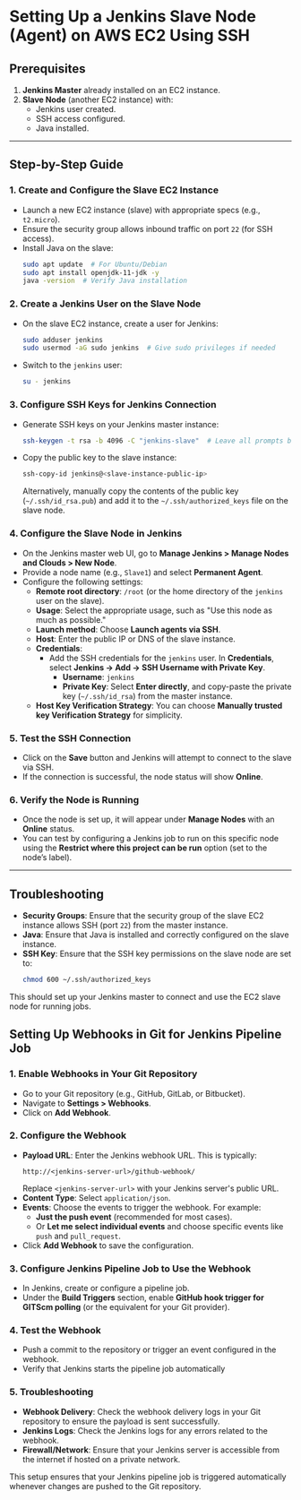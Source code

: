 # Setting Up a Jenkins Slave Node (Agent) on AWS EC2 Using SSH  

## Prerequisites  
1. **Jenkins Master** already installed on an EC2 instance.  
2. **Slave Node** (another EC2 instance) with:  
    - Jenkins user created.  
    - SSH access configured.  
    - Java installed.  

---

## Step-by-Step Guide  

### 1. Create and Configure the Slave EC2 Instance  
- Launch a new EC2 instance (slave) with appropriate specs (e.g., `t2.micro`).  
- Ensure the security group allows inbound traffic on port `22` (for SSH access).  
- Install Java on the slave:  
  ```bash  
  sudo apt update  # For Ubuntu/Debian  
  sudo apt install openjdk-11-jdk -y  
  java -version  # Verify Java installation  
  ```  

### 2. Create a Jenkins User on the Slave Node  
- On the slave EC2 instance, create a user for Jenkins:  
  ```bash  
  sudo adduser jenkins  
  sudo usermod -aG sudo jenkins  # Give sudo privileges if needed  
  ```  
- Switch to the `jenkins` user:  
  ```bash  
  su - jenkins  
  ```  

### 3. Configure SSH Keys for Jenkins Connection  
- Generate SSH keys on your Jenkins master instance:  
  ```bash  
  ssh-keygen -t rsa -b 4096 -C "jenkins-slave"  # Leave all prompts blank for defaults  
  ```  
- Copy the public key to the slave instance:  
  ```bash  
  ssh-copy-id jenkins@<slave-instance-public-ip>  
  ```  
  Alternatively, manually copy the contents of the public key (`~/.ssh/id_rsa.pub`) and add it to the `~/.ssh/authorized_keys` file on the slave node.  

### 4. Configure the Slave Node in Jenkins  
- On the Jenkins master web UI, go to **Manage Jenkins > Manage Nodes and Clouds > New Node**.  
- Provide a node name (e.g., `Slave1`) and select **Permanent Agent**.  
- Configure the following settings:  
  - **Remote root directory**: `/root` (or the home directory of the `jenkins` user on the slave).  
  - **Usage**: Select the appropriate usage, such as "Use this node as much as possible."  
  - **Launch method**: Choose **Launch agents via SSH**.  
  - **Host**: Enter the public IP or DNS of the slave instance.  
  - **Credentials**:  
     - Add the SSH credentials for the `jenkins` user. In **Credentials**, select **Jenkins → Add → SSH Username with Private Key**.  
        - **Username**: `jenkins`  
        - **Private Key**: Select **Enter directly**, and copy-paste the private key (`~/.ssh/id_rsa`) from the master instance.  
  - **Host Key Verification Strategy**: You can choose **Manually trusted key Verification Strategy** for simplicity.  

### 5. Test the SSH Connection  
- Click on the **Save** button and Jenkins will attempt to connect to the slave via SSH.  
- If the connection is successful, the node status will show **Online**.  

### 6. Verify the Node is Running  
- Once the node is set up, it will appear under **Manage Nodes** with an **Online** status.  
- You can test by configuring a Jenkins job to run on this specific node using the **Restrict where this project can be run** option (set to the node’s label).  

---

## Troubleshooting  
- **Security Groups**: Ensure that the security group of the slave EC2 instance allows SSH (port `22`) from the master instance.  
- **Java**: Ensure that Java is installed and correctly configured on the slave instance.  
- **SSH Key**: Ensure that the SSH key permissions on the slave node are set to:  
  ```bash  
  chmod 600 ~/.ssh/authorized_keys  
  ```  

This should set up your Jenkins master to connect and use the EC2 slave node for running jobs.  

## Setting Up Webhooks in Git for Jenkins Pipeline Job  

### 1. Enable Webhooks in Your Git Repository  
- Go to your Git repository (e.g., GitHub, GitLab, or Bitbucket).  
- Navigate to **Settings > Webhooks**.  
- Click on **Add Webhook**.  

### 2. Configure the Webhook  
- **Payload URL**: Enter the Jenkins webhook URL. This is typically:  
    ```
    http://<jenkins-server-url>/github-webhook/
    ```  
    Replace `<jenkins-server-url>` with your Jenkins server's public URL.  
- **Content Type**: Select `application/json`.  
- **Events**: Choose the events to trigger the webhook. For example:  
    - **Just the push event** (recommended for most cases).  
    - Or **Let me select individual events** and choose specific events like `push` and `pull_request`.  
- Click **Add Webhook** to save the configuration.  

### 3. Configure Jenkins Pipeline Job to Use the Webhook  
- In Jenkins, create or configure a pipeline job.  
- Under the **Build Triggers** section, enable **GitHub hook trigger for GITScm polling** (or the equivalent for your Git provider).  

### 4. Test the Webhook  
- Push a commit to the repository or trigger an event configured in the webhook.  
- Verify that Jenkins starts the pipeline job automatically 

### 5. Troubleshooting  
- **Webhook Delivery**: Check the webhook delivery logs in your Git repository to ensure the payload is sent successfully.  
- **Jenkins Logs**: Check the Jenkins logs for any errors related to the webhook.  
- **Firewall/Network**: Ensure that your Jenkins server is accessible from the internet if hosted on a private network.  

This setup ensures that your Jenkins pipeline job is triggered automatically whenever changes are pushed to the Git repository.
